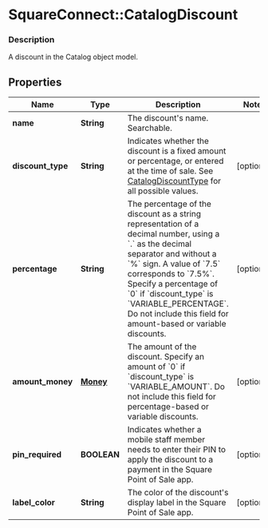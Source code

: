 # SquareConnect::CatalogDiscount

### Description

A discount in the Catalog object model.

## Properties
Name | Type | Description | Notes
------------ | ------------- | ------------- | -------------
**name** | **String** | The discount&#39;s name. Searchable. | 
**discount_type** | **String** | Indicates whether the discount is a fixed amount or percentage, or entered at the time of sale. See [CatalogDiscountType](#type-catalogdiscounttype) for all possible values. | [optional] 
**percentage** | **String** | The percentage of the discount as a string representation of a decimal number, using a &#x60;.&#x60; as the decimal separator and without a &#x60;%&#x60; sign. A value of &#x60;7.5&#x60; corresponds to &#x60;7.5%&#x60;. Specify a percentage of &#x60;0&#x60; if &#x60;discount_type&#x60; is &#x60;VARIABLE_PERCENTAGE&#x60;.  Do not include this field for amount-based or variable discounts. | [optional] 
**amount_money** | [**Money**](Money.md) | The amount of the discount. Specify an amount of &#x60;0&#x60; if &#x60;discount_type&#x60; is &#x60;VARIABLE_AMOUNT&#x60;.  Do not include this field for percentage-based or variable discounts. | [optional] 
**pin_required** | **BOOLEAN** | Indicates whether a mobile staff member needs to enter their PIN to apply the discount to a payment in the Square Point of Sale app. | [optional] 
**label_color** | **String** | The color of the discount&#39;s display label in the Square Point of Sale app. | [optional] 


